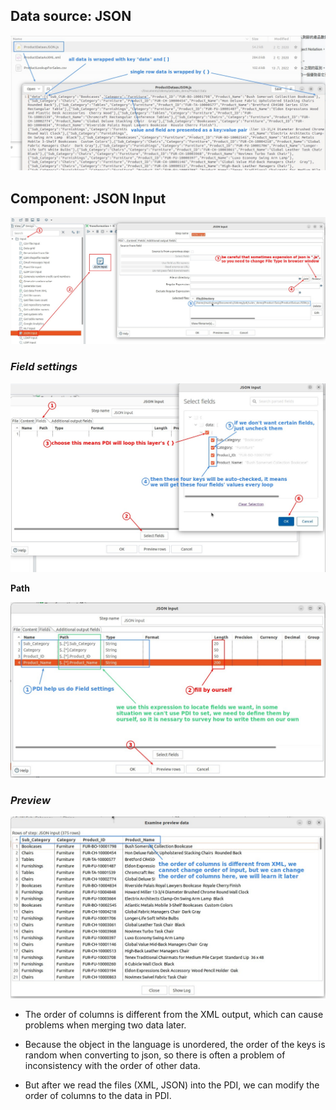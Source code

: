 ## **Data source: JSON** 

![Alt json](pic/01.jpg)

## **Component: JSON Input** 

![Alt 'JSON input'](pic/02.jpg)

### *Field settings* 

![Alt fields setting](pic/03.jpg)

**Path** 

![Alt path](pic/04.jpg)

### *Preview* 

![Alt preview](pic/05.jpg)

- The order of columns is different from the XML output, which can cause problems when merging two data later.

- Because the object in the language is unordered, the order of the keys is random when converting to json, so there is often a problem of inconsistency with the order of other data.

- But after we read the files (XML, JSON) into the PDI, we can modify the order of columns to the data in PDI.

